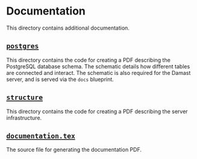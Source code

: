 # Documentation

This directory contains additional documentation.


## [`postgres`](./postgres/)

This directory contains the code for creating a PDF describing the PostgreSQL database schema.
The schematic details how different tables are connected and interact.
The schematic is also required for the Damast server, and is served via the `docs` blueprint.

## [`structure`](./structure/)

This directory contains the code for creating a PDF describing the server infrastructure.

## [`documentation.tex`](./documentation.tex)

The source file for generating the documentation PDF.
